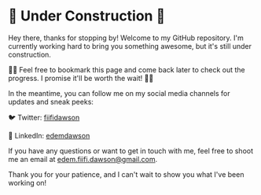 # 🚧 Under Construction 👷

Hey there, thanks for stopping by! Welcome to my GitHub repository. I'm currently working hard to bring you something awesome, but it's still under construction.

👷‍♂️ Feel free to bookmark this page and come back later to check out the progress. I promise it'll be worth the wait! 👷‍♀️

In the meantime, you can follow me on my social media channels for updates and sneak peeks:

🐦 Twitter: [fiifidawson](https://twitter.com/fiifi_dawson_)

💼 LinkedIn: [edemdawson](https://www.linkedin.com/in/edem-dawson/)

If you have any questions or want to get in touch with me, feel free to shoot me an email at [edem.fiifi.dawson@gmail.com](mailto:edem.fiifi.dawson@gmail.com).

Thank you for your patience, and I can't wait to show you what I've been working on!


